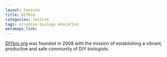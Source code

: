 ```yaml
---
layout: lexicon
title: DIYbio
categories: lexicon
tags: sciences biology education
metamaps_link: 
---
```


[DIYbio.org](https://diybio.org/) was founded in 2008 with the mission of establishing a vibrant, productive and safe community of DIY biologists.  
